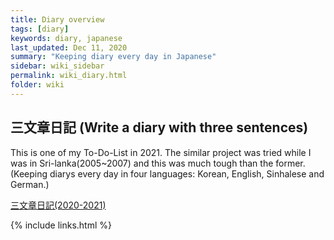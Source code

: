 ```yaml
---
title: Diary overview
tags: [diary]
keywords: diary, japanese
last_updated: Dec 11, 2020
summary: "Keeping diary every day in Japanese"
sidebar: wiki_sidebar
permalink: wiki_diary.html
folder: wiki
---
```


## 三文章日記 (Write a diary with three sentences)

This is one of my To-Do-List in 2021.
The similar project was tried while I was in Sri-lanka(2005~2007) and this was much tough than the former.
(Keeping diarys every day in four languages: Korean, English, Sinhalese and German.)

[三文章日記(2020-2021)](japanese_2020-2021)

{% include links.html %}
